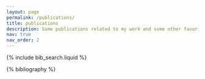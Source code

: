 ```yaml
---
layout: page
permalink: /publications/
title: publications
description: Some publications related to my work and some other favorite papers.
nav: true
nav_order: 2
---
```


<!-- _pages/publications.md -->

<!-- Bibsearch Feature -->

{% include bib_search.liquid %}

<div class="publications">

{% bibliography %}

</div>
